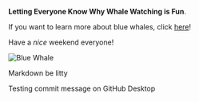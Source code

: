**Letting Everyone Know Why Whale Watching is Fun**. 

If you want to learn more about blue whales, click [here](https://www.youtube.com/watch?v=bgiPTUy2RqIu)!  

Have a _nice_ weekend everyone!  

![Blue Whale](https://files.worldwildlife.org/wwfcmsprod/images/Blue_Whale/hero_small/gex0x01aq_shutterstock_764499823.jpg)

Markdown be litty

Testing commit message on GitHub Desktop
